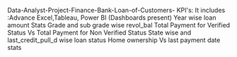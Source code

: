 Data-Analyst-Project-Finance-Bank-Loan-of-Customers-
KPI's: It includes :Advance Excel,Tableau, Power BI (Dashboards present) Year wise loan amount Stats Grade and sub grade wise revol_bal Total Payment for Verified Status Vs Total Payment for Non Verified Status State wise and last_credit_pull_d wise loan status Home ownership Vs last payment date stats
